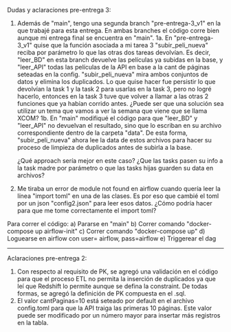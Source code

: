 Dudas y aclaraciones pre-entrega 3:

1. Además de "main", tengo una segunda branch "pre-entrega-3_v1" en la que trabajé para esta entrega. En ambas branches el código corre bien aunque mi entrega final se encuentra en "main".
    1a. En "pre-entrega-3_v1" quise que la función asociada a mi tarea 3 "subir_peli_nueva" reciba por parámetro lo que las otras dos tareas devolvían. Es decir, "leer_BD" en esta branch devuelve las películas ya subidas en la base, y "leer_API" todas las películas de la API en base a la cant de páginas seteadas en la config. "subir_peli_nueva" mira ambos conjuntos de datos y elimina los duplicados. Lo que quise hacer fue persistir lo que devolvían la task 1 y la task 2 para usarlas en la task 3, pero no logré hacerlo, entonces en la task 3 tuve que volver a llamar a las otras 2 funciones que ya habían corrido antes. ¿Puede ser que una solución sea utilizar un tema que vamos a ver la semana que viene que se llama XCOM?
    1b. En "main" modifiqué el código para que "leer_BD" y "leer_API" no devuelvan el resultado, sino que lo escriban en su archivo correspondiente dentro de la carpeta "data". De esta forma, "subir_peli_nueva" ahora lee la data de estos archivos para hacer su proceso de limpieza de duplicados antes de subirla a la base.

    ¿Qué approach sería mejor en este caso? ¿Que las tasks pasen su info a la task madre por parámetro o que las tasks hijas guarden su data en archivos?

2. Me tiraba un error de module not found en airflow cuando quería leer la línea "import toml" en una de las clases. Es por eso que cambié el toml por un json "config2.json" para leer esos datos. ¿Cómo podría hacer para que me tome correctamente el import toml?

Para correr el código:
a) Pararse en "main"
b) Correr comando "docker-compose up airflow-init"
c) Correr comando "docker-compose up"
d) Loguearse en airflow con user= airflow, pass=airflow
e) Triggerear el dag


-------------------------------------------------------

Aclaraciones pre-entrega 2:

1. Con respecto al requisito de PK, se agregó una validación en el código para que el proceso ETL no permita la inserción de duplicados ya que leí que Redshift lo permite aunque se defina la constraint. De todas formas, se agregó la definición de PK compuesta en el .sql.
2. El valor cantPaginas=10 está seteado por default en el archivo config.toml para que la API traiga las primeras 10 páginas. Este valor puede ser modificado por un número mayor para insertar más registros en la tabla.


